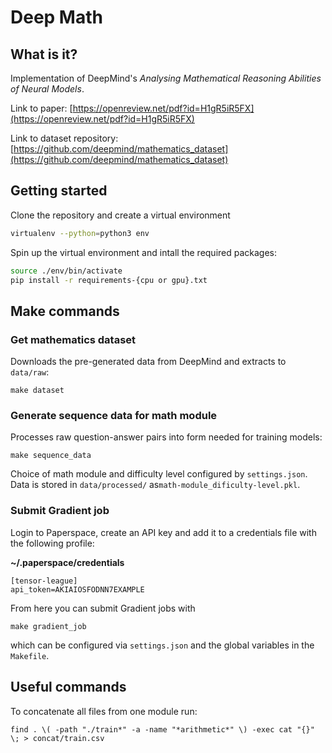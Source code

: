 # Deep Math

## What is it?
Implementation of DeepMind's _Analysing Mathematical Reasoning Abilities of Neural Models_.

Link to paper: [https://openreview.net/pdf?id=H1gR5iR5FX](https://openreview.net/pdf?id=H1gR5iR5FX)

Link to dataset repository: [https://github.com/deepmind/mathematics_dataset](https://github.com/deepmind/mathematics_dataset)

## Getting started
Clone the repository and create a virtual environment

```bash
virtualenv --python=python3 env
```

Spin up the virtual environment and intall the required packages:

```bash
source ./env/bin/activate
pip install -r requirements-{cpu or gpu}.txt
```

## Make commands

### Get mathematics dataset
Downloads the pre-generated data from DeepMind and extracts to `data/raw`:

```
make dataset
```

### Generate sequence data for math module
Processes raw question-answer pairs into form needed for training models:

```
make sequence_data
```
Choice of math module and difficulty level configured by `settings.json`. Data is stored in `data/processed/` as`math-module_dificulty-level.pkl`.

### Submit Gradient job
Login to Paperspace, create an API key and add it to a credentials file with the following profile:

**~/.paperspace/credentials**

```
[tensor-league]
api_token=AKIAIOSFODNN7EXAMPLE
```

From here you can submit Gradient jobs with

```
make gradient_job
```

which can be configured via `settings.json` and the global variables in the `Makefile`.

## Useful commands

To concatenate all files from one module run:
```
find . \( -path "./train*" -a -name "*arithmetic*" \) -exec cat "{}" \; > concat/train.csv
```